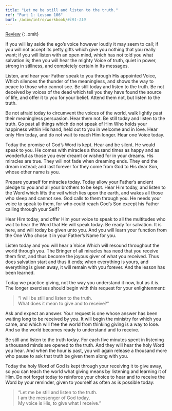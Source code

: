 ```yaml
---
title: "Let me be still and listen to the truth."
ref: "Part 1: Lesson 106"
burl: /acim/intro/workbook/#l91-110
---
```


<a class="hide-review" href="/acim/workbook/l118/#l106">Review</a>
{: .omit}

If you will lay aside the ego’s voice however loudly it may seem to
call; if you will not accept its petty gifts which give you nothing that
you really want; if you will listen with an open mind, which has not
told you what salvation is; then you will hear the mighty Voice of
truth, quiet in power, strong in stillness, and completely certain in
Its messages.

Listen, and hear your Father speak to you through His appointed Voice,
Which silences the thunder of the meaningless, and shows the way to
peace to those who cannot see. Be still today and listen to the truth.
Be not deceived by voices of the dead which tell you they have found the
source of life, and offer it to you for your belief. Attend them not,
but listen to the truth.

Be not afraid today to circumvent the voices of the world, walk lightly
past their meaningless persuasion. Hear them not. Be still today and
listen to the truth. Go past all things which do not speak of Him Who
holds your happiness within His hand, held out to you in welcome and in
love. Hear only Him today, and do not wait to reach Him longer. Hear one
Voice today.

Today the promise of God’s Word is kept. Hear and be silent. He would
speak to you. He comes with miracles a thousand times as happy and as
wonderful as those you ever dreamt or wished for in your dreams. His
miracles are true. They will not fade when dreaming ends. They end the
dream instead; and last forever for they come from God to His dear Son,
whose other name is you.

Prepare yourself for miracles today. Today allow your Father’s ancient
pledge to you and all your brothers to be kept. Hear Him today, and
listen to the Word which lifts the veil which lies upon the earth, and
wakes all those who sleep and cannot see. God calls to them through you.
He needs your voice to speak to them, for who could reach God’s Son
except his Father calling through your Self?

Hear Him today, and offer Him your voice to speak to all the multitudes
who wait to hear the Word that He will speak today. Be ready for
salvation. It is here, and will today be given unto you. And
you will learn your function from the One Who chose it in your Father’s
Name for you.

Listen today and you will hear a Voice Which will resound throughout the
world through you. The Bringer of all miracles has need that you receive
them first, and thus become the joyous giver of what you received. Thus
does salvation start and thus it ends; when everything is yours, and
everything is given away, it will remain with you forever. And the
lesson has been learned.

Today we practice giving, not the way you understand it now, but as it
is. The longer exercises should begin with this request for your
enlightenment:

> “I will be still and listen to the truth.<br/>
> What does it mean to give and to receive?”

Ask and expect an answer. Your request is one whose answer has been
waiting long to be received by you. It will begin the ministry for which
you came, and which will free the world from thinking giving is a way to
lose. And so the world becomes ready to understand and to receive.

Be still and listen to the truth today. For each five minutes spent in
listening a thousand minds are opened to the truth. And they will hear
the holy Word you hear. And when the hour is past, you will again
release a thousand more who pause to ask that truth be given them along
with you.

Today the holy Word of God is kept through your receiving it to give
away, so you can teach the world what giving means by listening and
learning it of Him. Do not forget today to reinforce your choice to hear
and to receive the Word by your reminder, given to yourself as often as
is possible today:

> “Let me be still and listen to the truth.<br/>
> I am the messenger of God today,<br/>
> My voice is His, to give what I receive.”

